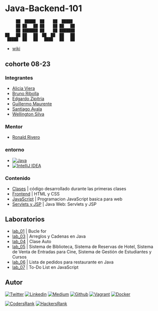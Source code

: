 # Java-Backend-101

```java
     ██  █████  ██    ██  █████ 
     ██ ██   ██ ██    ██ ██   ██ 
     ██ ███████ ██    ██ ███████ 
██   ██ ██   ██  ██  ██  ██   ██ 
 █████  ██   ██   ████   ██   ██ 
```

- [wiki](https://github.com/ralexrivero/Java-Backend-101/wiki)

## cohorte 08-23

### Integrantes

- [Alicia  Viera](https://www.linkedin.com/)
- [Bruno Ribolla](https://www.linkedin.com/)
- [Edgardo Zipitria](https://www.linkedin.com/)
- [Guillermo Maurente](https://www.linkedin.com/)
- [Santiago Ayala](https://www.linkedin.com/)
- [Wellington Silva](https://www.linkedin.com/)

### Mentor

- [Ronald Rivero](https://www.linkedin.com/in/ronald-rivero/)

### entorno

- [![Java](https://img.shields.io/static/v1?label=&message=Java&color=007396&logo=Java&labelColor=2F333A)](https://www.java.com/en/)<!-- java -->
- [![IntelliJ IDEA](https://img.shields.io/static/v1?label=&message=IntelliJ%20IDEA&color=000000&logo=IntelliJ%20IDEA&labelColor=2F333A)](https://www.jetbrains.com/idea/)<!-- intellij idea -->

### Contenido



- [Clases](./clases/) | código desarrollado durante las primeras clases
- [Frontend](./Frontend/) | HTML y CSS
- [JavaScript](./JavaScript/) | Programacion JavaScript basica para web
- [Servlets y JSP](./ServletsJSP/) | Java Web: Servlets y JSP

## Laboratorios

- [lab_01](./labs/lab_01/) | Bucle for
- [lab_03](./labs/lab_03/) | Arreglos y Cadenas en Java
- [lab_04](./labs/lab_04/) | Clase Auto
- [lab_05](./labs/lab_05/) | Sistema de Biblioteca, Sistema de Reservas de Hotel, Sistema de Venta de Entradas para Cine, Sistema de Gestión de Estudiantes y Cursos
- [lab_06](./labs/lab06/) | Lista de pedidos para restaurante en Java
- [lab_07](./labs/lab_07/) | To-Do List en JavaScript

## Autor

[![Twitter](https://img.shields.io/twitter/follow/ralex_uy?style=social)](https://twitter.com/ralex_uy) <!-- twitter -->
[![Linkedin](https://img.shields.io/badge/LinkedIn-+29K-blue?style=social&logo=linkedin)](https://www.linkedin.com/in/ronald-rivero/) <!-- linkedin -->
[![Medium](https://img.shields.io/static/v1?label=&message=Medium&color=000000&logo=Medium&logoColor=000000&labelColor=888888)](https://medium.com/@ralexrivero)<!-- medium -->
[![Github](https://img.shields.io/github/followers/ralexrivero?style=social)](https://github.com/ralexrivero/) <!-- github -->
[![Vagrant](https://img.shields.io/static/v1?label=&message=Vagrant%20Profile&color=1868F2&logo=vagrant&labelColor=2F333A)](https://app.vagrantup.com/ralexrivero) <!-- vagrant -->
[![Docker](https://img.shields.io/static/v1?label=&message=Docker%20Profile&color=2496ED&logo=Docker&labelColor=2F333A)](https://hub.docker.com/u/ralexrivero) <!-- docker -->

[![CodersRank](https://img.shields.io/static/v1?label=&message=Coders%20Rank&color=67A4AC&logo=CodersRank&logoColor=67A4AC&labelColor=2F333A)](https://profile.codersrank.io/user/ralexrivero) <!-- codersrank -->
[![HackersRank](https://img.shields.io/static/v1?label=&message=Hacker%20Rank&color=00EA64&logo=HackerRank&logoColor=00EA64&labelColor=2F333A)](https://www.hackerrank.com/ralexrivero) <!-- hackerrank -->
